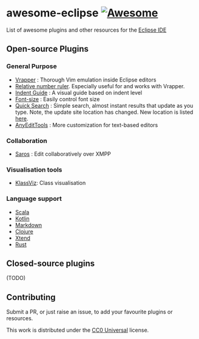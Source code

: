# awesome-eclipse [![Awesome](https://cdn.rawgit.com/sindresorhus/awesome/d7305f38d29fed78fa85652e3a63e154dd8e8829/media/badge.svg)](https://github.com/sindresorhus/awesome)

List of awesome plugins and other resources for the [Eclipse IDE](https://eclipse.org/)

## Open-source Plugins

### General Purpose
* [Vrapper](https://github.com/vrapper/vrapper) : Thorough Vim emulation inside Eclipse editors
* [Relative number ruler](https://github.com/matf/relativenumberruler). Especially useful for and works with Vrapper.
* [Indent Guide](http://sschaef.github.io/IndentGuide/) : A visual guide based on indent level
* [Font-size](https://code.google.com/p/eclipse-fonts/) : Easily control font size
* [Quick Search](https://spring.io/blog/2013/07/11/eclipse-quick-search) : Simple search, almost instant results that update as you type. Note, the update site location has changed. New location is listed [here](https://spring.io/tools/sts/all).
* [AnyEditTools](https://github.com/iloveeclipse/anyedittools) : More customization for text-based editors

### Collaboration
* [Saros](http://www.saros-project.org/) : Edit collaboratively over XMPP

### Visualisation tools
* [KlassViz](https://github.com/OpenKieler/klassviz): Class visualisation

### Language support
* [Scala](http://scala-ide.org/)
* [Kotlin](https://github.com/JetBrains/kotlin-eclipse/)
* [Markdown](https://github.com/winterstein/Eclipse-Markdown-Editor-Plugin)
* [Clojure](https://github.com/laurentpetit/ccw)
* [Xtend](https://www.eclipse.org/xtend/)
* [Rust](https://github.com/RustDT/RustDT)

## Closed-source plugins
(TODO)

## Contributing
Submit a PR, or just raise an issue, to add your favourite plugins or resources.

This work is distributed under the [CC0 Universal](https://creativecommons.org/publicdomain/zero/1.0/) license.
